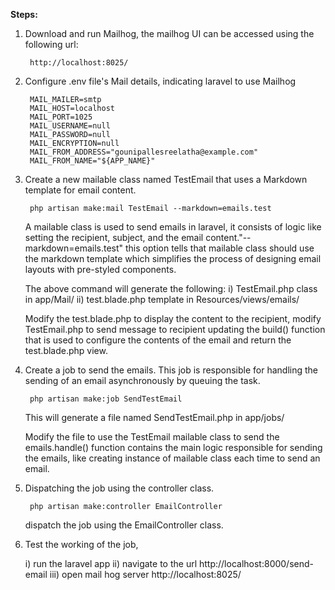 **Steps:**

1. Download and run Mailhog, the mailhog UI can be accessed using the following url: 

        http://localhost:8025/
2. Configure .env file's Mail details, indicating laravel to use Mailhog

        MAIL_MAILER=smtp
        MAIL_HOST=localhost
        MAIL_PORT=1025
        MAIL_USERNAME=null
        MAIL_PASSWORD=null
        MAIL_ENCRYPTION=null
        MAIL_FROM_ADDRESS="gounipallesreelatha@example.com"
        MAIL_FROM_NAME="${APP_NAME}"
3. Create a new mailable class named TestEmail that uses a Markdown template for email content.
    
        php artisan make:mail TestEmail --markdown=emails.test
       
      A mailable class is used to send emails in laravel, it consists of logic like setting the recipient, subject, and the email content."--markdown=emails.test" this option tells that mailable class should use        the markdown template which simplifies the process of designing email layouts with pre-styled components.

      The above command will generate the following:
       i) TestEmail.php class in app/Mail/
       ii) test.blade.php template in Resources/views/emails/

      Modify the test.blade.php to display the content to the recipient, modify TestEmail.php to send message to recipient updating the build() function that is used to configure the contents of the email and           return the test.blade.php view. 
        
5. Create a job to send the emails. This job is responsible for handling the sending of an email asynchronously by queuing the task. 
    
        php artisan make:job SendTestEmail
    
    This will generate a file named SendTestEmail.php in app/jobs/
    
    Modify the file to use the TestEmail mailable class to send the emails.handle() function contains the main logic responsible for sending the emails, like creating instance of mailable class each time to send      an email.

6. Dispatching the job using the controller class.
    
        php artisan make:controller EmailController
    
    dispatch the job using the EmailController class.

7. Test the working of the job, 
    
    i) run the laravel app
    ii) navigate to the url http://localhost:8000/send-email
    iii) open mail hog server http://localhost:8025/
